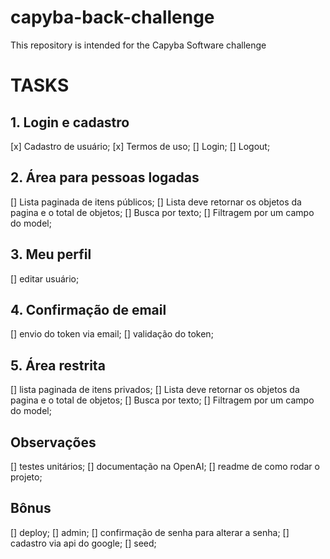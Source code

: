 # capyba-back-challenge
This repository is intended for the Capyba Software challenge

# TASKS

## 1. Login e cadastro
[x] Cadastro de usuário;
[x] Termos de uso;
[] Login;
[] Logout;

## 2. Área para pessoas logadas
[] Lista paginada de itens públicos;
[] Lista deve retornar os objetos da pagina e o total de objetos;
[] Busca por texto;
[] Filtragem por um campo do model;

## 3. Meu perfil
[] editar usuário;

## 4. Confirmação de email
[] envio do token via email;
[] validação do token;

## 5. Área restrita
[] lista paginada de itens privados;
[] Lista deve retornar os objetos da pagina e o total de objetos;
[] Busca por texto;
[] Filtragem por um campo do model;

## Observações
[] testes unitários;
[] documentação na OpenAI;
[] readme de como rodar o projeto;

## Bônus
[] deploy;
[] admin;
[] confirmação de senha para alterar a senha;
[] cadastro via api do google;
[] seed;


